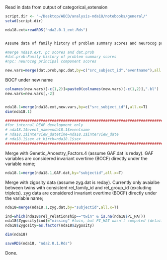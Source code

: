 Read in data from output of categorical_extension

```r
script.dir <- "~/Desktop/ABCD/analysis-nda18/notebooks/general/"
setwd(script.dir)

nda18.ext=readRDS("nda2.0.1_ext.Rds")


Assume data of family history of problem summary scores and neurocog principal component scores are ready. Details see rds release notes of 2.0.1

#merge nda18.ext, pc scores and dat.prob
#dat.prob:Family history of problem summary scores
#npc: neurocog principal component scores

new.vars=merge(dat.prob,npc.dat,by=c("src_subject_id","eventname"),all.x=T)
```

BOCF under new name

```r
colnames(new.vars)[-c(1,2)]=paste0(colnames(new.vars)[-c(1,2)],".bl")
new.vars=new.vars[,-2]


nda18.1=merge(nda18.ext,new.vars,by=c("src_subject_id"),all.x=T)
dim(nda18.1)
```
```r
#################################################################################
#for internal DEAP development only
# nda18.1$event_name=nda18.1$eventname
# nda18.1$interview_datetime=nda18.1$interview_date
# nda18.1$sex_at_birth=nda18.1$sex 
#################################################################################
```
Merge with Genetic_Ancestry_Factors.4 (assume GAF.dat is reday). GAF variables are considered invariant overtime (BOCF) directly under the variable name;

```r
nda18.1=merge(nda18.1,GAF.dat,by="subjectid",all.x=T)
```

Merge with zigosity data (assume zyg.dat is reday). Currently only avaialbe between twins with consistent rel_family_id and 
rel_group_id (excluding triplets). zyg data are considered invariant overtime (BOCF) directly under the variable name;

```r
nda18=merge(nda18.1,zyg.dat,by="subjectid",all.x=T)

ind=which(nda18$rel_relationship=="twin" & is.na(nda18$PI_HAT))
nda18$Zygosity[ind]="missing" #twin, but PI_HAT wasn't computed (details see RDS release notes)
nda18$Zygosity=as.factor(nda18$Zygosity)

dim(nda18)

saveRDS(nda18, "nda2.0.1.Rds")
```

Done.
